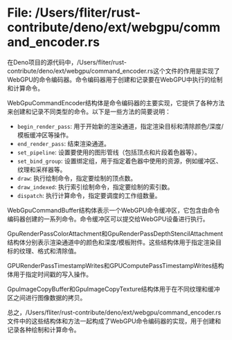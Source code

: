 # File: /Users/fliter/rust-contribute/deno/ext/webgpu/command_encoder.rs

在Deno项目的源代码中，/Users/fliter/rust-contribute/deno/ext/webgpu/command_encoder.rs这个文件的作用是实现了WebGPU的命令编码器。命令编码器用于创建和记录要在WebGPU中执行的绘制和计算命令。

WebGpuCommandEncoder结构体是命令编码器的主要实现，它提供了各种方法来创建和记录不同类型的命令。以下是一些方法的简要说明：

- `begin_render_pass`: 用于开始新的渲染通道，指定渲染目标和清除颜色/深度/模板缓冲区等操作。
- `end_render_pass`: 结束渲染通道。
- `set_pipeline`: 设置要使用的图形管线（包括顶点和片段着色器等）。
- `set_bind_group`: 设置绑定组，用于指定着色器中使用的资源，例如缓冲区、纹理和采样器等。
- `draw`: 执行绘制命令，指定要绘制的顶点数。
- `draw_indexed`: 执行索引绘制命令，指定要绘制的索引数。
- `dispatch`: 执行计算命令，指定要调度的工作组数量。

WebGpuCommandBuffer结构体表示一个WebGPU命令缓冲区，它包含由命令编码器创建的一系列命令。命令缓冲区可以提交给WebGPU设备进行执行。

GpuRenderPassColorAttachment和GpuRenderPassDepthStencilAttachment结构体分别表示渲染通道中的颜色和深度/模板附件。这些结构体用于指定渲染目标的纹理、格式和清除值。

GPURenderPassTimestampWrites和GPUComputePassTimestampWrites结构体用于指定时间戳的写入操作。

GpuImageCopyBuffer和GpuImageCopyTexture结构体用于在不同纹理和缓冲区之间进行图像数据的拷贝。

总之，/Users/fliter/rust-contribute/deno/ext/webgpu/command_encoder.rs文件中的这些结构体和方法一起构成了WebGPU命令编码器的实现，用于创建和记录各种绘制和计算命令。

